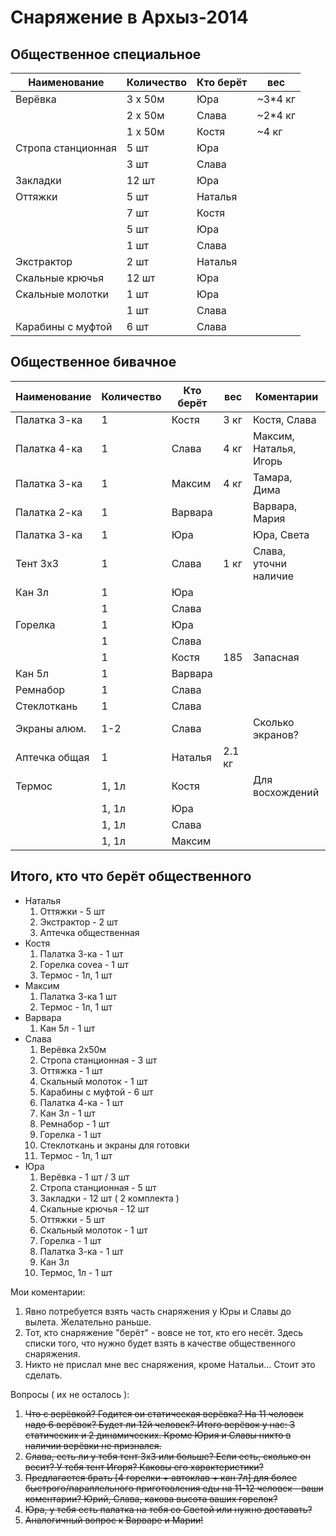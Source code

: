 Снаряжение в Архыз-2014
=======================

Общественное специальное
------------------------

| Наименование       | Количество | Кто берёт | вес     |
|--------------------|------------|-----------|---------|
|  Верёвка           | 3 x 50м    | Юра       | ~3*4 кг |
|                    | 2 x 50м    | Слава     | ~2*4 кг |
|                    | 1 x 50м    | Костя     | ~4 кг   |
| Стропа станционная | 5 шт       | Юра       |         |
|                    | 3 шт       | Слава     |         |
| Закладки           | 12 шт      | Юра       |         |
| Оттяжки            | 5 шт       | Наталья   |         |
|                    | 7 шт       | Костя     |         |
|                    | 5 шт       | Юра       |         |
|                    | 1 шт       | Слава     |         |
| Экстрактор         | 2 шт       | Наталья   |         |
| Скальные крючья    | 12 шт      | Юра       |         |
| Скальные молотки   | 1 шт       | Юра       |         |
|                    | 1 шт       | Слава     |         |
| Карабины с муфтой  | 6 шт       | Слава     |         |

Общественное бивачное
---------------------

| Наименование       | Количество | Кто берёт | вес     | Коментарии
|--------------------|------------|-----------|---------|--------------
| Палатка 3-ка       |  1         |  Костя    | 3 кг    | Костя, Слава
| Палатка 4-ка       |  1         |  Слава    | 4 кг    | Максим, Наталья, Игорь
| Палатка 3-ка       |  1         |  Максим   | 4 кг    | Тамара, Дима
| Палатка 2-ка       |  1         |  Варвара  |         | Варвара, Мария
| Палатка 3-ка       |  1         |  Юра      |         | Юра, Света
| Тент 3x3           |  1         |  Слава    | 1 кг    | Слава, уточни наличие
| Кан 3л             |  1         | Юра       |         | 
|                    |  1         | Слава     |         |
| Горелка            |  1         | Юра       |         |  
|                    |  1         | Слава     |         |
|                    |  1         | Костя     | 185     | Запасная
| Кан 5л             |  1         | Варвара   |         | 
| Ремнабор           |  1         | Слава     |         |
| Стеклоткань        |  1         | Слава     |         |  
| Экраны алюм.       |  1-2       | Слава     |         | Сколько экранов?
| Аптечка общая      |  1         | Наталья   | 2.1 кг  |  
| Термос             |  1, 1л     | Костя     |         | Для восхождений
|                    |  1, 1л     | Юра       |         |
|                    |  1, 1л     | Слава     |         |
|                    |  1, 1л     | Максим    |         |
Итого, кто что берёт общественного
----------------------------------

 * Наталья
   1. Оттяжки - 5 шт
   2. Экстрактор - 2 шт
   3. Аптечка общественная
 * Костя
   1. Палатка 3-ка - 1 шт
   2. Горелка covea - 1 шт
   3. Термос - 1л, 1 шт
 * Максим
   1. Палатка 3-ка 1 шт
   2. Термос - 1л, 1 шт
 * Варвара
   1. Кан 5л - 1 шт
 * Слава
   1. Верёвка 2x50м
   2. Стропа станционная - 3 шт
   3. Оттяжка - 1 шт
   4. Скальный молоток - 1 шт
   5. Карабины с муфтой - 6 шт
   6. Палатка 4-ка - 1 шт
   7. Кан 3л - 1 шт
   9. Ремнабор - 1 шт
   10. Горелка - 1 шт
   11. Стеклоткань и экраны для готовки
   12. Термос - 1л, 1 шт
 * Юра
   1. Верёвка - 1 шт / 3 шт
   2. Стропа станционная - 5 шт
   3. Закладки - 12 шт ( 2 комплекта )
   4. Скальные крючья - 12 шт
   5. Оттяжки - 5 шт
   6. Скальный молоток - 1 шт
   7. Горелка - 1 шт
   8. Палатка 3-ка - 1 шт
   9. Кан 3л
   10. Термос, 1л - 1 шт
    
Мои коментарии: 
 1. Явно потребуется взять часть снаряжения у Юры и Славы до вылета. Желательно раньше.
 2. Тот, кто снаряжение "берёт" - вовсе не тот, кто его несёт. Здесь списки того, что нужно будет взять в качестве общественного снаряжения.
 3. Никто не прислал мне вес снаряжения, кроме Натальи... Стоит это сделать.

Вопросы ( их не осталось ):
 1. ~~Что с верёвкой? Годится ои статическая верёвка? На 11 человек надо 6 верёвок? Будет ли 12й человек? Итого верёвок у нас: 3 статических и 2 динамических. Кроме Юрия и Славы никто в наличии верёвки не признался.~~
 2. ~~Слава, есть ли у тебя тент 3х3 или больше? Если есть, сколько он весит? У тебя тент Игоря? Каковы его характеристики?~~
 3. ~~Предлагается брать [4 горелки + автоклав + кан 7л] для более быстрого/параллельного приготовления еды на 11-12 человек - ваши коментарии? Юрий, Слава, какова высота ваших горелок?~~
 4. ~~Юра, у тебя есть палатка на тебя со Светой или нужно доставать?~~
 5. ~~Аналогичный вопрос к Варваре и Марии!~~
